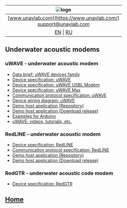 | ![logo](https://ucnl.github.io/documentation/sm_logo.png) |
| :---: |
| [www.unavlab.com](https://www.unavlab.com/) <br/> [support@unavlab.com](mailto:support@unavlab.com) |
| [EN](underwater_acoustic_modems_en.md) \| [RU](underwater_acoustic_modems_ru.md) |

## Underwater acoustic modems
### uWAVE - underwater acoustic modem
* [Data brief: uWAVE devices family](/documentation/EN/uWAVE/uWAVE_Family_en.md)
* [Device specification: uWAVE](documentation/EN/uWAVE/uWAVE_Specification_en.md)
* [Device specification: uWAVE USBL Modem](documentation/EN/uWAVE/uWAVE_USBL_Modem_Specification_en.md)
* [Device specification: uWAVE Max](documentation/EN/uWAVE/uWAVE_Max_Specification_en.md)
* [Communication protocol specification: uWAVE](documentation/EN/uWAVE/uWAVE_Protocol_Specification_en.md)
* [Device wiring diagram: uWAVE](/Docs/EN/Modems/uWAVE/uWAVE_wiring_diagram_en.pdf)
* [Demo host application (Repository)](https://github.com/ucnl/uWAVE_Host)
* [Demo host application (Download release)](https://api.github.com/repos/ucnl/uWAVE_Host/zipball)
* [Examples for Arduino](https://github.com/ucnl/uWAVE_Arduino)
* [uWAVE: videos, tutorials, etc.](/documentation/EN/uWAVE/media)

### RedLINE -  underwater acoustic modem
* [Device specification: RedLINE](/documentation/EN/RedLINE/RedLine_Specification_en.md)
* [Communication protocol specification: RedLINE](/documentation/EN/RedLINE/RedLINE_Protocol_Specifications_en.md)
* [Demo host application (Repository)](https://github.com/ucnl/RedLINE_Host)
* [Demo host application (Download release)](https://api.github.com/repos/ucnl/RedLINE_Host/zipball)

### RedGTR -  underwater acoustic code modem
* [Device specification: RedGTR](/Docs/EN/Modems/RedGTR/RedGTR_Specification_en.pdf)

## [Home](README.md)

